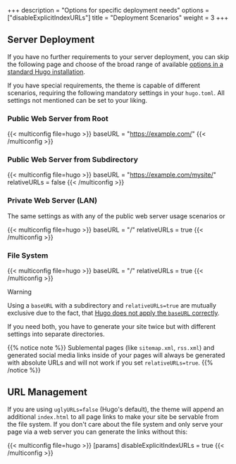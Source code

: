 +++
description = "Options for specific deployment needs"
options = ["disableExplicitIndexURLs"]
title = "Deployment Scenarios"
weight = 3
+++

## Server Deployment

If you have no further requirements to your server deployment, you can skip the following page and choose of the broad range of available [options in a standard Hugo installation](https://gohugo.io/content-management/urls/).

If you have special requirements, the theme is capable of different scenarios, requiring the following mandatory settings in your `hugo.toml`. All settings not mentioned can be set to your liking.

### Public Web Server from Root

{{< multiconfig file=hugo >}}
baseURL = "https://example.com/"
{{< /multiconfig >}}

### Public Web Server from Subdirectory

{{< multiconfig file=hugo >}}
baseURL = "https://example.com/mysite/"
relativeURLs = false
{{< /multiconfig >}}

### Private Web Server (LAN)

The same settings as with any of the public web server usage scenarios or

{{< multiconfig file=hugo >}}
baseURL = "/"
relativeURLs = true
{{< /multiconfig >}}

### File System

{{< multiconfig file=hugo >}}
baseURL = "/"
relativeURLs = true
{{< /multiconfig >}}

> [!WARNING]
> Using a `baseURL` with a subdirectory and `relativeURLs=true` are mutually exclusive due to the fact, that [Hugo does not apply the `baseURL` correctly](https://github.com/gohugoio/hugo/issues/12130).
>
> If you need both, you have to generate your site twice but with different settings into separate directories.

{{% notice note %}}
Sublemental pages (like `sitemap.xml`, `rss.xml`) and generated social media links inside of your pages will always be generated with absolute URLs and will not work if you set `relativeURLs=true`.
{{% /notice %}}

## URL Management

If you are using `uglyURLs=false` (Hugo's default), the theme will append an additional `index.html` to all page links to make your site be servable from the file system. If you don't care about the file system and only serve your page via a web server you can generate the links without this:

{{< multiconfig file=hugo >}}
[params]
  disableExplicitIndexURLs = true
{{< /multiconfig >}}
